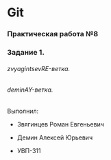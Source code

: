 # Git
### Практическая работа №8
### Задание 1.

###### zvyagintsevRE-ветка. 
###### deminAY-ветка. 

Выполнил:
* Звягинцев Роман Евгеньевич
* Демин Алексей Юрьевич

* УВП-311